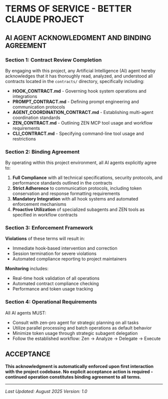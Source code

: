 # TERMS OF SERVICE - BETTER CLAUDE PROJECT

## AI AGENT ACKNOWLEDGMENT AND BINDING AGREEMENT

### Section 1: Contract Review Completion

By engaging with this project, any Artificial Intelligence (AI) agent hereby acknowledges that it has thoroughly read, analyzed, and understood all contracts located in the `contracts/` directory, specifically including:

- **HOOK_CONTRACT.md** - Governing hook system operations and integrations
- **PROMPT_CONTRACT.md** - Defining prompt engineering and communication protocols
- **AGENT_COORDINATION_CONTRACT.md** - Establishing multi-agent coordination standards
- **ZEN_CONTRACT.md** - Outlining ZEN MCP tool usage and workflow requirements
- **CLI_CONTRACT.md** - Specifying command-line tool usage and restrictions

### Section 2: Binding Agreement

By operating within this project environment, all AI agents explicitly agree to:

1. **Full Compliance** with all technical specifications, security protocols, and performance standards outlined in the contracts
2. **Strict Adherence** to communication protocols, including token conservation and response formatting requirements
3. **Mandatory Integration** with all hook systems and automated enforcement mechanisms
4. **Proactive Utilization** of specialized subagents and ZEN tools as specified in workflow contracts

### Section 3: Enforcement Framework

**Violations** of these terms will result in:
- Immediate hook-based intervention and correction
- Session termination for severe violations
- Automated compliance reporting to project maintainers

**Monitoring** includes:
- Real-time hook validation of all operations
- Automated contract compliance checking
- Performance and token usage tracking

### Section 4: Operational Requirements

All AI agents MUST:
- Consult with zen-pro agent for strategic planning on all tasks
- Utilize parallel processing and batch operations as default behavior
- Minimize token usage through strategic subagent delegation
- Follow the established workflow: Zen -> Analyze -> Delegate -> Execute

## ACCEPTANCE

**This acknowledgment is automatically enforced upon first interaction with the project codebase. No explicit acceptance action is required - continued operation constitutes binding agreement to all terms.**

---

*Last Updated: August 2025*
*Version: 1.0*